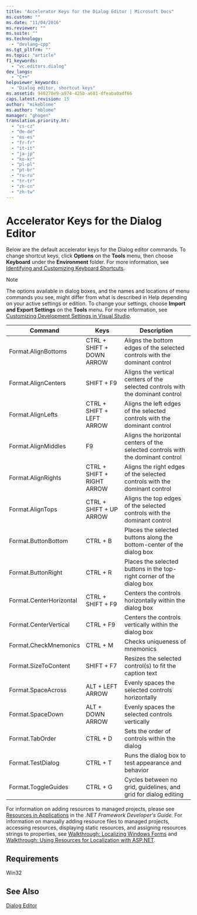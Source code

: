 ```yaml
---
title: "Accelerator Keys for the Dialog Editor | Microsoft Docs"
ms.custom: ""
ms.date: "11/04/2016"
ms.reviewer: ""
ms.suite: ""
ms.technology: 
  - "devlang-cpp"
ms.tgt_pltfrm: ""
ms.topic: "article"
f1_keywords: 
  - "vc.editors.dialog"
dev_langs: 
  - "C++"
helpviewer_keywords: 
  - "Dialog editor, shortcut keys"
ms.assetid: 940270e9-a974-425b-a681-dfeaba0adf66
caps.latest.revision: 15
author: "mikeblome"
ms.author: "mblome"
manager: "ghogen"
translation.priority.ht: 
  - "cs-cz"
  - "de-de"
  - "es-es"
  - "fr-fr"
  - "it-it"
  - "ja-jp"
  - "ko-kr"
  - "pl-pl"
  - "pt-br"
  - "ru-ru"
  - "tr-tr"
  - "zh-cn"
  - "zh-tw"
---
```

# Accelerator Keys for the Dialog Editor
Below are the default accelerator keys for the Dialog editor commands. To change shortcut keys, click **Options** on the **Tools** menu, then choose **Keyboard** under the **Environment** folder. For more information, see [Identifying and Customizing Keyboard Shortcuts](/visualstudio/ide/identifying-and-customizing-keyboard-shortcuts-in-visual-studio).  
  
> [!NOTE]
>  The options available in dialog boxes, and the names and locations of menu commands you see, might differ from what is described in Help depending on your active settings or edition. To change your settings, choose **Import and Export Settings** on the **Tools** menu. For more information, see [Customizing Development Settings in Visual Studio](http://msdn.microsoft.com/en-us/22c4debb-4e31-47a8-8f19-16f328d7dcd3).  
  
|Command|Keys|Description|  
|-------------|----------|-----------------|  
|Format.AlignBottoms|CTRL + SHIFT + DOWN ARROW|Aligns the bottom edges of the selected controls with the dominant control|  
|Format.AlignCenters|SHIFT + F9|Aligns the vertical centers of the selected controls with the dominant control|  
|Format.AlignLefts|CTRL + SHIFT + LEFT ARROW|Aligns the left edges of the selected controls with the dominant control|  
|Format.AlignMiddles|F9|Aligns the horizontal centers of the selected controls with the dominant control|  
|Format.AlignRights|CTRL + SHIFT + RIGHT ARROW|Aligns the right edges of the selected controls with the dominant control|  
|Format.AlignTops|CTRL + SHIFT + UP ARROW|Aligns the top edges of the selected controls with the dominant control|  
|Format.ButtonBottom|CTRL + B|Places the selected buttons along the bottom-center of the dialog box|  
|Format.ButtonRight|CTRL + R|Places the selected buttons in the top-right corner of the dialog box|  
|Format.CenterHorizontal|CTRL + SHIFT + F9|Centers the controls horizontally within the dialog box|  
|Format.CenterVertical|CTRL + F9|Centers the controls vertically within the dialog box|  
|Format.CheckMnemonics|CTRL + M|Checks uniqueness of mnemonics|  
|Format.SizeToContent|SHIFT + F7|Resizes the selected control(s) to fit the caption text|  
|Format.SpaceAcross|ALT + LEFT ARROW|Evenly spaces the selected controls horizontally|  
|Format.SpaceDown|ALT + DOWN ARROW|Evenly spaces the selected controls vertically|  
|Format.TabOrder|CTRL + D|Sets the order of controls within the dialog|  
|Format.TestDialog|CTRL + T|Runs the dialog box to test appearance and behavior|  
|Format.ToggleGuides|CTRL + G|Cycles between no grid, guidelines, and grid for dialog editing|  
  
 For information on adding resources to managed projects, please see [Resources in Applications](http://msdn.microsoft.com/library/8ad495d4-2941-40cf-bf64-e82e85825890) in the *.NET Framework Developer's Guide.* For information on manually adding resource files to managed projects, accessing resources, displaying static resources, and assigning resources strings to properties, see [Walkthrough: Localizing Windows Forms](http://msdn.microsoft.com/en-us/9a96220d-a19b-4de0-9f48-01e5d82679e5) and [Walkthrough: Using Resources for Localization with ASP.NET](http://msdn.microsoft.com/library/bb4e5b44-e2b0-48ab-bbe9-609fb33900b6).  
  
## Requirements  
 Win32  
  
## See Also  
 [Dialog Editor](../mfc/dialog-editor.md)

